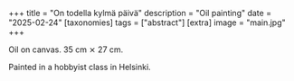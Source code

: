 +++
title = "On todella kylmä päivä"
description = "Oil painting"
date = "2025-02-24"
[taxonomies]
tags = ["abstract"]
[extra]
image = "main.jpg"
+++

Oil on canvas. 35 cm ⨯ 27 cm.

Painted in a hobbyist class in Helsinki.
